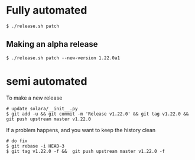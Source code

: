 
# Fully automated

    $ ./release.sh patch


## Making an alpha release


    $ ./release.sh patch --new-version 1.22.0a1


# semi automated
To make a new release
```
# update solara/__init__.py
$ git add -u && git commit -m 'Release v1.22.0' && git tag v1.22.0 && git push upstream master v1.22.0
```


If a problem happens, and you want to keep the history clean
```
# do fix
$ git rebase -i HEAD~3
$ git tag v1.22.0 -f &&  git push upstream master v1.22.0 -f
```

